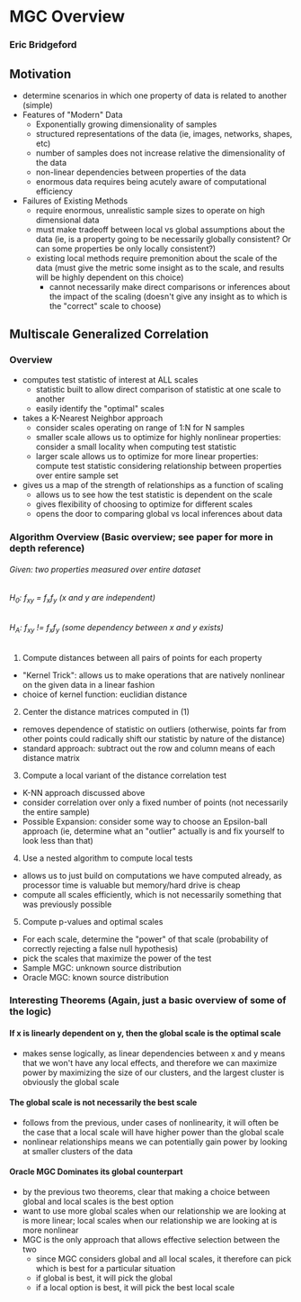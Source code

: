 # MGC Overview
### Eric Bridgeford

## Motivation
* determine scenarios in which one property of data is related to another (simple)
* Features of "Modern" Data
    * Exponentially growing dimensionality of samples
    * structured representations of the data (ie, images, networks, shapes, etc)
    * number of samples does not increase relative the dimensionality of the data
    * non-linear dependencies between properties of the data
    * enormous data requires being acutely aware of computational efficiency
* Failures of Existing Methods
    * require enormous, unrealistic sample sizes to operate on high dimensional data
    * must make tradeoff between local vs global assumptions about the data (ie, is a property going to be necessarily globally consistent? Or can some properties be only locally consistent?)
    * existing local methods require premonition about the scale of the data (must give the metric some insight as to the scale, and results will be highly dependent on this choice)
      * cannot necessarily make direct comparisons or inferences about the impact of the scaling (doesn't give any insight as to which is the "correct" scale to choose)

## Multiscale Generalized Correlation
### Overview
* computes test statistic of interest at ALL scales
  * statistic built to allow direct comparison of statistic at one scale to another
  * easily identify the "optimal" scales 
* takes a K-Nearest Neighbor approach
  * consider scales operating on range of 1:N for N samples
  * smaller scale allows us to optimize for highly nonlinear properties: consider a small locality when computing test statistic
  * larger scale allows us to optimize for more linear properties: compute test statistic considering relationship between properties over entire sample set
* gives us a map of the strength of relationships as a function of scaling
  * allows us to see how the test statistic is dependent on the scale
  * gives flexibility of choosing to optimize for different scales
  * opens the door to comparing global vs local inferences about data
  
### Algorithm Overview (Basic overview; see paper for more in depth reference)
###### Given: two properties measured over entire dataset
###### H<sub>0</sub>: f<sub>xy</sub> = f<sub>x</sub>f<sub>y</sub> (x and y are independent)
###### H<sub>A</sub>: f<sub>xy</sub> != f<sub>x</sub>f<sub>y</sub> (some dependency between x and y exists)
1. Compute distances between all pairs of points for each property
  * "Kernel Trick": allows us to make operations that are natively nonlinear on the given data in a linear fashion
  * choice of kernel function: euclidian distance
2. Center the distance matrices computed in (1)
  * removes dependence of statistic on outliers (otherwise, points far from other points could radically shift our statistic by nature of the distance)
  * standard approach: subtract out the row and column means of each distance matrix
3. Compute a local variant of the distance correlation test
  * K-NN approach discussed above
  * consider correlation over only a fixed number of points (not necessarily the entire sample)
  * Possible Expansion: consider some way to choose an Epsilon-ball approach (ie, determine what an "outlier" actually is and fix yourself to look less than that)
4. Use a nested algorithm to compute local tests
  * allows us to just build on computations we have computed already, as processor time is valuable but memory/hard drive is cheap
  * compute all scales efficiently, which is not necessarily something that was previously possible
5.  Compute p-values and optimal scales
  * For each scale, determine the "power" of that scale (probability of correctly rejecting a false null hypothesis)
  * pick the scales that maximize the power of the test
  * Sample MGC: unknown source distribution
  * Oracle MGC: known source distribution

### Interesting Theorems (Again, just a basic overview of some of the logic)
#### If x is linearly dependent on y, then the global scale is the optimal scale
* makes sense logically, as linear dependencies between x and y means that we won't have any local effects, and therefore we can maximize power by maximizing the size of our clusters, and the largest cluster is obviously the global scale

#### The global scale is not necessarily the best scale
* follows from the previous, under cases of nonlinearity, it will often be the case that a local scale will have higher power than the global scale
* nonlinear relationships means we can potentially gain power by looking at smaller clusters of the data

#### Oracle MGC Dominates its global counterpart
* by the previous two theorems, clear that making a choice between global and local scales is the best option
* want to use more global scales when our relationship we are looking at is more linear; local scales when our relationship we are looking at is more nonlinear
* MGC is the only approach that allows effective selection between the two
  * since MGC considers global and all local scales, it therefore can pick which is best for a particular situation
  * if global is best, it will pick the global
  * if a local option is best, it will pick the best local scale
 

